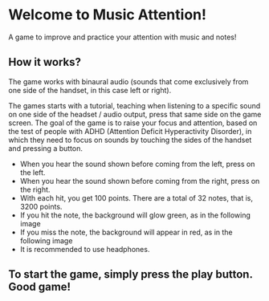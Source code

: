   # Welcome to Music Attention!
A game to improve and practice your attention with music and notes!
 
 
 ## How it works?
  The game works with binaural audio (sounds that come exclusively from one side of the handset, in this case left or right).
 
 The games  starts with a tutorial, teaching when listening to a specific sound on one side of the headset / audio output, press that same side on the game screen.
 The goal of the game is to raise your focus and attention, based on the test of people with ADHD (Attention Deficit Hyperactivity Disorder), in which they need to focus on sounds by touching the sides of the handset and pressing a button.
 

* When you hear the sound shown before coming from the left, press on the left.
* When you hear the sound shown before coming from the right, press on the right.
* With each hit, you get 100 points. There are a total of 32 notes, that is, 3200 points.
* If you hit the note, the background will glow green, as in the following image
* If you miss the note, the background will appear in red, as in the following image
* It is recommended to use headphones.
 
 ## To start the game, simply press the play button. Good game!

